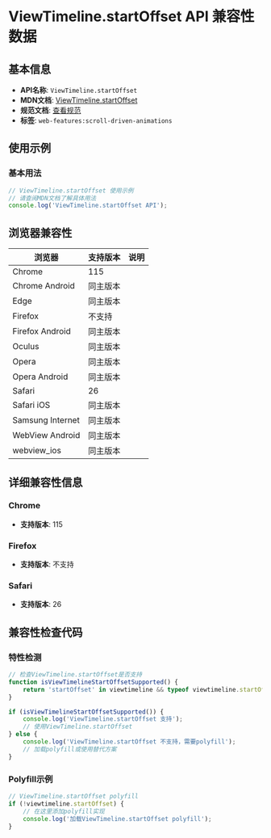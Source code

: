 # ViewTimeline.startOffset API 兼容性数据

## 基本信息

- **API名称**: `ViewTimeline.startOffset`
- **MDN文档**: [ViewTimeline.startOffset](https://developer.mozilla.org/docs/Web/API/ViewTimeline/startOffset)
- **规范文档**: [查看规范](https://drafts.csswg.org/scroll-animations/#dom-viewtimeline-startoffset)
- **标签**: `web-features:scroll-driven-animations`

## 使用示例

### 基本用法

```javascript
// ViewTimeline.startOffset 使用示例
// 请查阅MDN文档了解具体用法
console.log('ViewTimeline.startOffset API');
```

## 浏览器兼容性

| 浏览器 | 支持版本 | 说明 |
|--------|----------|------|
| Chrome | 115 |  |
| Chrome Android | 同主版本 |  |
| Edge | 同主版本 |  |
| Firefox | 不支持 |  |
| Firefox Android | 同主版本 |  |
| Oculus | 同主版本 |  |
| Opera | 同主版本 |  |
| Opera Android | 同主版本 |  |
| Safari | 26 |  |
| Safari iOS | 同主版本 |  |
| Samsung Internet | 同主版本 |  |
| WebView Android | 同主版本 |  |
| webview_ios | 同主版本 |  |

## 详细兼容性信息

### Chrome

- **支持版本**: 115

### Firefox

- **支持版本**: 不支持

### Safari

- **支持版本**: 26

## 兼容性检查代码

### 特性检测

```javascript
// 检查ViewTimeline.startOffset是否支持
function isViewTimelineStartOffsetSupported() {
    return 'startOffset' in viewtimeline && typeof viewtimeline.startOffset === 'function';
}

if (isViewTimelineStartOffsetSupported()) {
    console.log('ViewTimeline.startOffset 支持');
    // 使用ViewTimeline.startOffset
} else {
    console.log('ViewTimeline.startOffset 不支持，需要polyfill');
    // 加载polyfill或使用替代方案
}
```

### Polyfill示例

```javascript
// ViewTimeline.startOffset polyfill
if (!viewtimeline.startOffset) {
    // 在这里添加polyfill实现
    console.log('加载ViewTimeline.startOffset polyfill');
}
```

